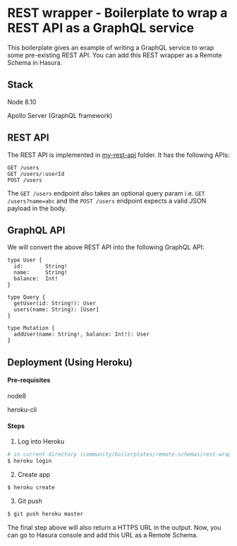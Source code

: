 # REST wrapper - Boilerplate to wrap a REST API as a GraphQL service

This boilerplate gives an example of writing a GraphQL service to wrap some pre-existing REST API.
You can add this REST wrapper as a Remote Schema in Hasura.

## Stack

Node 8.10

Apollo Server (GraphQL framework)

## REST API

The REST API is implemented in [my-rest-api](my-rest-api/) folder. It has the following APIs:

```
GET /users
GET /users/:userId
POST /users
```

The `GET /users` endpoint also takes an optional query param i.e. `GET /users?name=abc` and the `POST /users` endpoint expects a valid JSON payload in the body.

## GraphQL API

We will convert the above REST API into the following GraphQL API:

```
type User {
  id:       String!
  name:     String!
  balance:  Int!
}

type Query {
  getUser(id: String!): User
  users(name: String): [User]
}

type Mutation {
  addUser(name: String!, balance: Int!): User
}
```

## Deployment (Using Heroku)

#### Pre-requisites

node8

heroku-cli

#### Steps

1. Log into Heroku

```bash
# in current-directory (community/boilerplates/remote-schemas/rest-wrapper)
$ heroku login
```

2. Create app

```bash
$ heroku create
```

3. Git push

```bash
$ git push heroku master
```

The final step above will also return a HTTPS URL in the output. Now, you can go to Hasura console and add this URL as a Remote Schema.
